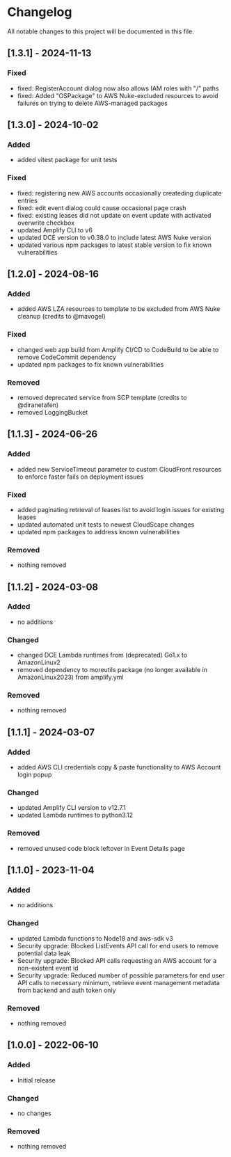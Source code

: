 # Changelog
All notable changes to this project will be documented in this file.


## [1.3.1] - 2024-11-13
### Fixed
- fixed: RegisterAccount dialog now also allows IAM roles with "/" paths
- fixed: Added "OSPackage" to AWS Nuke-excluded resources to avoid failures on trying to delete AWS-managed packages

## [1.3.0] - 2024-10-02
### Added
- added vitest package for unit tests

### Fixed
- fixed: registering new AWS accounts occasionally createding duplicate entries
- fixed: edit event dialog could cause occasional page crash
- fixed: existing leases did not update on event update with activated overwrite checkbox
- updated Amplify CLI to v6
- updated DCE version to v0.38.0 to include latest AWS Nuke version
- updated various npm packages to latest stable version to fix known vulnerabilities


## [1.2.0] - 2024-08-16
### Added
- added AWS LZA resources to template to be excluded from AWS Nuke cleanup (credits to @mavogel)

### Fixed
- changed web app build from Amplify CI/CD to CodeBuild to be able to remove CodeCommit dependency
- updated npm packages to fix known vulnerabilities 

### Removed
- removed deprecated service from SCP template (credits to @diranetafen)
- removed LoggingBucket


## [1.1.3] - 2024-06-26
### Added
- added new ServiceTimeout parameter to custom CloudFront resources to enforce faster fails on deployment issues

### Fixed
- added paginating retrieval of leases list to avoid login issues for existing leases
- updated automated unit tests to newest CloudScape changes
- updated npm packages to address known vulnerabilities 

### Removed
- nothing removed


## [1.1.2] - 2024-03-08
### Added
- no additions

### Changed
- changed DCE Lambda runtimes from (deprecated) Go1.x to AmazonLinux2
- removed dependency to moreutils package (no longer available in AmazonLinux2023) from amplify.yml 

### Removed
- nothing removed


## [1.1.1] - 2024-03-07
### Added
- added AWS CLI credentials copy & paste functionality to AWS Account login popup

### Changed
- updated Amplify CLI version to v12.7.1
- updated Lambda runtimes to python3.12

### Removed
- removed unused code block leftover in Event Details page


## [1.1.0] - 2023-11-04
### Added
- no additions

### Changed
- updated Lambda functions to Node18 and aws-sdk v3
- Security upgrade: Blocked ListEvents API call for end users to remove potential data leak
- Security upgrade: Blocked API calls requesting an AWS account for a non-existent event id
- Security upgrade: Reduced number of possible parameters for end user API calls to necessary minimum, retrieve event management metadata from backend and auth token only

### Removed
- nothing removed


## [1.0.0] - 2022-06-10
### Added
- Initial release

### Changed
- no changes

### Removed
- nothing removed

